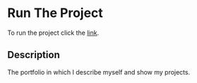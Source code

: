 # Run The Project

To run the project click the [link](https://hasan-kuray.netlify.app).

## Description

The portfolio in which I describe myself and show my projects.

